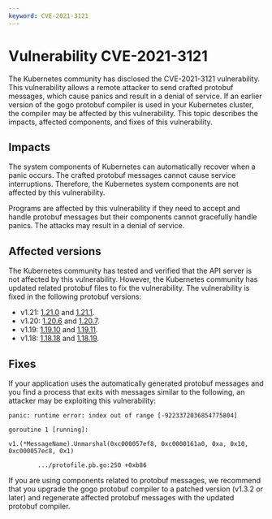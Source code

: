```yaml
---
keyword: CVE-2021-3121
---
```


# Vulnerability CVE-2021-3121

The Kubernetes community has disclosed the CVE-2021-3121 vulnerability. This vulnerability allows a remote attacker to send crafted protobuf messages, which cause panics and result in a denial of service. If an earlier version of the gogo protobuf compiler is used in your Kubernetes cluster, the compiler may be affected by this vulnerability. This topic describes the impacts, affected components, and fixes of this vulnerability.

## Impacts

The system components of Kubernetes can automatically recover when a panic occurs. The crafted protobuf messages cannot cause service interruptions. Therefore, the Kubernetes system components are not affected by this vulnerability.

Programs are affected by this vulnerability if they need to accept and handle protobuf messages but their components cannot gracefully handle panics. The attacks may result in a denial of service.

## Affected versions

The Kubernetes community has tested and verified that the API server is not affected by this vulnerability. However, the Kubernetes community has updated related protobuf files to fix the vulnerability. The vulnerability is fixed in the following protobuf versions:

-   v1.21: [1.21.0](https://github.com/kubernetes/kubernetes/pull/98477) and [1.21.1](https://github.com/kubernetes/kubernetes/pull/101325).
-   v1.20: [1.20.6](https://github.com/kubernetes/kubernetes/pull/100501) and [1.20.7](https://github.com/kubernetes/kubernetes/pull/101326).
-   v1.19: [1.19.10](https://github.com/kubernetes/kubernetes/pull/100515) and [1.19.11](https://github.com/kubernetes/kubernetes/pull/101327).
-   v1.18: [1.18.18](https://github.com/kubernetes/kubernetes/pull/100514) and [1.18.19](https://github.com/kubernetes/kubernetes/pull/101335).

## Fixes

If your application uses the automatically generated protobuf messages and you find a process that exits with messages similar to the following, an attacker may be exploiting this vulnerability:

```
panic: runtime error: index out of range [-9223372036854775804]

goroutine 1 [running]:

v1.(*MessageName).Unmarshal(0xc000057ef8, 0xc0000161a0, 0xa, 0x10, 0xc000057ec8, 0x1)

        .../protofile.pb.go:250 +0xb86
```

If you are using components related to protobuf messages, we recommend that you upgrade the gogo protobuf compiler to a patched version \(v1.3.2 or later\) and regenerate affected protobuf messages with the updated protobuf compiler.

